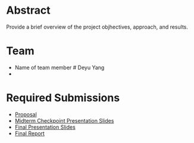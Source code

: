 # Abstract

Provide a brief overview of the project objhectives, approach, and results.

# Team

* Name of team member \# Deyu Yang
* 
# Required Submissions

* [Proposal](https://github.com/RX-0-95/ecem202a_project/blob/main/docs/proposal.md)
* [Midterm Checkpoint Presentation Slides](http://)
* [Final Presentation Slides](http://)
* [Final Report](report)
